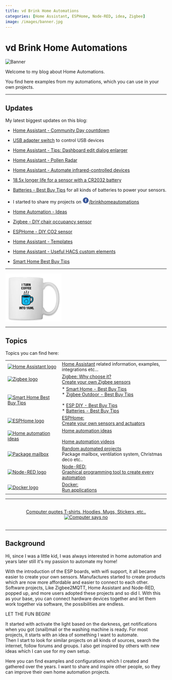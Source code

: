 ```yaml
---
title: vd Brink Home Automations
categories: [Home Assistant, ESPHome, Node-RED, idea, Zigbee]
image: /images/banner.jpg
---
```


# vd Brink Home Automations

![Banner](images/banner.jpg)

Welcome to my blog about Home Automations.

You find here examples from my automations, which you can use in your own projects.

---

## Updates

My latest biggest updates on this blog:

* [Home Assistant - Community Day countdown](homeassistant/homeassistant_templates#day-countdown)
* [USB adapter switch](/zigbee/usb_adapter_switch) to control USB devices
* [Home Assistant - Tips: Dashboard edit dialog enlarger](/homeassistant/homeassistant_tips_tricks)
* [Home Assistant - Pollen Radar](homeassistant/homeassistant_hacs_kleenex)
* [Home Assistant - Automate infrared-controlled devices](zigbee/smart_infrared_transmitter_receiver)
* [18.5x longer life for a sensor with a CR2032 battery](/buy/cr2032_to_aa_batteries)
* [Batteries - Best Buy Tips](/buy/batteries) for all kinds of batteries to power your sensors.
* I started to share my projects on <a href="https://www.facebook.com/brinkhomeautomations"><img src="/images/facebook.png" class="fb-logo" height="20px">/brinkhomeautomations</a>


* [Home Automation - Ideas](ideas/home_automation_ideas)
* [Zigbee - DIY chair occupancy sensor](zigbee/zigbee_chair_occupancy_sensor)
* [ESPHome - DIY CO2 sensor](esphome/co2_scd40)


* [Home Assistant - Templates](homeassistant/homeassistant_templates)
* [Home Assistant - Useful HACS custom elements](homeassistant/homeassistant_dashboard_hacs)
* [Smart Home Best Buy Tips](buy/smart_home_best_buy_tips)

---

<a href="https://quote-shirt-shop.myspreadshop.nl/i+turn+coffee+into+yaml-A681d2642bbdb492a481b3d9e?productType=31&sellable=ZNpXpvqO8bIE5GLe5Y2z-31-32&appearance=1" target="_blank">
    <img src="/shop/images/mug_coffee_into_yaml.png" alt="Mug - I convert coffee into yaml" height="150px"/>
</a>

---

## Topics

Topics you can find here:

<div id="center">

|                                                                                                                                          |                                                                                                                                                                                                                            | 
|------------------------------------------------------------------------------------------------------------------------------------------|----------------------------------------------------------------------------------------------------------------------------------------------------------------------------------------------------------------------------|
| <a href="homeassistant/index"><img src="homeassistant/images/home_assistant_logo.png" alt="Home Assistant logo" height="100px"></a>      | [Home Assistant](homeassistant/index) related information, examples, integrations etc...                                                                                                                                   |
| <a href="zigbee/index"><img src="zigbee/images/zigbee.jpg" alt="Zigbee logo" height="50px"></a>                                          | [Zigbee: Why choose it?<br>Create your own Zigbee sensors](zigbee/index)                                                                                                                                                   |
| <a href="buy/smart_home_best_buy_tips"><img src="buy/images_zigbee/zigbee_banner.png" alt="Smart Home Best Buy Tips" height="100px"></a> | * [Smart Home - Best Buy Tips](buy/smart_home_best_buy_tips)<br>* [Zigbee Outdoor - Best Buy Tips](buy/zigbee_outdoor)<br><br>* [ESP DIY - Best Buy Tips](buy/esphome_diy)<br>* [Batteries - Best Buy Tips](buy/batteries) |
| <a href="esphome/index"><img src="esphome/images/esphome.png" alt="ESPHome logo" height="50px"></a>                                      | [ESPHome: <br>Create your own sensors and actuators](esphome/index)                                                                                                                                                        |
| <a href="ideas/home_automation_ideas"><img src="ideas/images/idea.png" alt="Home automation ideas" height="100px"></a>                   | [Home automation ideas](ideas/home_automation_ideas)<br><br>[Home automation videos](ideas/home_automation_videos)                                                                                                         |
| <a href="projects/index"><img src="projects/images_allux-600/sticker_package_box.jpg" alt="Package mailbox" height="100px"></a>          | [Random automated projects](projects/index)<br>Package mailbox, ventilation system, Christmas deco etc..                                                                                                                   |
| <a href="node-red/index"><img src="node-red/images/node-red_logo.png" alt="Node-RED logo" height="100px"></a>                            | [Node-RED: <br>Graphical programming tool to create every automation](node-red/index)                                                                                                                                      |
| <a href="docker/index"><img src="docker/images/docker-logo.png" alt="Docker logo" height="100px"></a>                                    | [Docker: <br>Run applications](docker/index)                                                                                                                                                                               |

</div>

---

<br>
<div width="100%" style="text-align: center;">
    <a href="https://quote-shirt-shop.myspreadshop.net/" target="_blank">
        Computer quotes T-shirts, Hoodies, Mugs, Stickers, etc..
        <br>
        <img src="/shop/images/banner3.png" alt="Computer says no" height="150px" />
    </a>
</div>
<br>

---

## Background

Hi, since I was a little kid, I was always interested in home automation and years later still it's my passion to
automate my home!

With the introduction of the ESP boards, with wifi support, it all became easier to create your own sensors.
Manufactures started to create products which are now more affordable and easier to connect to each other.
Software projects, Like Zigbee2MQTT, Home Assistant and Node-RED, popped up, and more users adopted these projects and so did I.
With this as your base, you can connect hardware devices together and let them work together via software, the
possibilities are endless.

LET THE FUN BEGIN!

It started with activate the light based on the darkness, get notifications when you got (snail)mail or the washing
machine is ready.
For most projects, it starts with an idea of something I want to automate.\
Then I start to look for similar projects on all kinds of sources, search the internet, follow forums and groups.
I also get inspired by others with new ideas which I can use for my own setup.

Here you can find examples and configurations which I created and gathered over the years.
I want to share and inspire other people, so they can improve their own home automation projects.